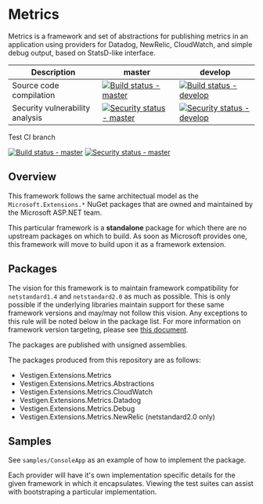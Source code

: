 Metrics
=======

Metrics is a framework and set of abstractions for publishing metrics in an application using providers for Datadog, NewRelic, CloudWatch, and simple debug output, based on StatsD-like interface.

|Description|master|develop|
|---|---|---|
|Source code compilation|[![Build status - master](https://shields.io/github/workflow/status/VestigenLtd/vestigen-extensions-metrics/build/master?style=flat&logo=github)](https://github.com/VestigenLtd/vestigen-extensions-metrics/actions/workflows/dotnet.yml?query=branch%3Amaster)|[![Build status - develop](https://shields.io/github/workflow/status/VestigenLtd/vestigen-extensions-metrics/build/develop?style=flat&logo=github)](https://github.com/VestigenLtd/vestigen-extensions-metrics/actions/workflows/dotnet.yml?query=branch%3Adevelop)|
|Security vulnerability analysis|[![Security status - master](https://shields.io/github/workflow/status/VestigenLtd/vestigen-extensions-metrics/security/master?style=flat&logo=github)](https://github.com/VestigenLtd/vestigen-extensions-metrics/actions/workflows/codeql-analysis.yml?query=branch%3Amaster)|[![Security status - develop](https://shields.io/github/workflow/status/VestigenLtd/vestigen-extensions-metrics/security/develop?style=flat&logo=github)](https://github.com/VestigenLtd/vestigen-extensions-metrics/actions/workflows/codeql-analysis.yml?query=branch%3Adevelop)|

Test CI branch

[![Build status - master](https://shields.io/github/workflow/status/VestigenLtd/vestigen-extensions-metrics/build/github-actions?style=flat&logo=github)](https://github.com/VestigenLtd/vestigen-extensions-metrics/actions/workflows/dotnet.yml?query=branch%3Agithub-actions)
[![Security status - master](https://shields.io/github/workflow/status/VestigenLtd/vestigen-extensions-metrics/security/github-actions?style=flat&logo=github)](https://github.com/VestigenLtd/vestigen-extensions-metrics/actions/workflows/codeql-analysis.yml?query=branch%3Agithub-actions)


Overview
--------

This framework follows the same architectual model as the `Microsoft.Extensions.*` NuGet packages that are owned and maintained by the Microsoft ASP.NET team.

This particular framework is a **standalone** package for which there are no upstream packages on which to build. As soon as Microsoft provides one, this framework will move to build upon it as a framework extension.

Packages
--------

The vision for this framework is to maintain framework compatibility for `netstandard1.4` and `netstandard2.0` as much as possible. This is only possible if the underlying libraries maintain support for these same framework versions and may/may not follow this vision. Any exceptions to this rule will be noted below in the package list. For more information on framework version targeting, please see [this document](https://docs.microsoft.com/en-us/dotnet/standard/net-standard).

The packages are published with unsigned assemblies.

The packages produced from this repository are as follows:

- Vestigen.Extensions.Metrics
- Vestigen.Extensions.Metrics.Abstractions
- Vestigen.Extensions.Metrics.CloudWatch
- Vestigen.Extensions.Metrics.Datadog
- Vestigen.Extensions.Metrics.Debug
- Vestigen.Extensions.Metrics.NewRelic (netstandard2.0 only)

Samples
-------

See `samples/ConsoleApp` as an example of how to implement the package.

Each provider will have it's own implementation specific details for the given framework in which it encapsulates. Viewing the test suites can assist with bootstraping a particular implementation.
